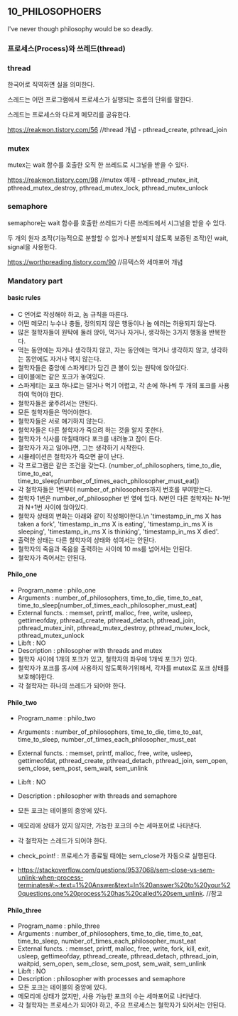## 10_PHILOSOPHOERS

I've never though philosophy would be so deadly.

### 프로세스(Process)와 쓰레드(thread)

### thread

한국어로 직역하면 실을 의미한다.

스레드는 어떤 프로그램에서 프로세스가 실행되는 흐름의 단위를 말한다.

스레드는 프로세스와 다르게 메모리를 공유한다.

https://reakwon.tistory.com/56 //thread 개념 - pthread_create, pthread_join

### mutex

mutex는 wait 함수를 호출한 오직 한 쓰레드로 시그널을 받을 수 있다.

https://reakwon.tistory.com/98 //mutex 예제 - pthread_mutex_init, pthread_mutex_destroy, pthread_mutex_lock, pthread_mutex_unlock

### semaphore

semaphore는 wait 함수를 호출한 쓰레드가 다른 쓰레드에서 시그널을 받을 수 있다.

두 개의 원자 조작(기능적으로 분할할 수 없거나 분할되지 않도록 보증된 조작)인 wait, signal을 사용한다.

https://worthpreading.tistory.com/90 //뮤텍스와 세마포어 개념

### Mandatory part

#### basic rules

* C 언어로 작성해야 하고, 놈 규칙을 따른다.
* 어떤 메모리 누수나 충돌, 정의되지 않은 행동이나 놈 에러는 허용되지 않는다.
* 많은 철학자들이 원탁에 둘러 앉아, 먹거나 자거나, 생각하는 3가지 행동을 반복한다.
* 먹는 동안에는 자거나 생각하지 않고, 자는 동안에는 먹거나 생각하지 않고, 생각하는 동안에도 자거나 먹지 않는다.
* 철학자들은 중앙에 스파게티가 담긴 큰 볼이 있는 원탁에 앉아있다.
* 테이블에는 같은 포크가 놓여있다.
* 스파게티는 포크 하나로는 덜거나 먹기 어렵고, 각 손에 하나씩 두 개의 포크를 사용하여 먹어야 한다.
* 철학자들은 굶주려서는 안된다.
* 모든 철학자들은 먹어야한다.
* 철학자들은 서로 얘기하지 않는다.
* 철학자들은 다른 철학자가 죽으려 하는 것을 알지 못한다.
* 철학자가 식사를 마칠때마다 포크를 내려놓고 잠이 든다.
* 철학자가 자고 일어나면, 그는 생각하기 시작한다.
* 시뮬레이션은 철학자가 죽으면 끝이 난다.
* 각 프로그램은 같은 조건을 갖는다. (number_of_philosophers, time_to_die, time_to_eat, time_to_sleep\[number_of_times_each_philosopher_must_eat])
* 각 철학자들은 1번부터 number_of_philosophers까지 번호를 부여받는다.
* 철학자 1번은 number_of_philosopher 번 옆에 있다. N번인 다른 철학자는 N-1번과 N+1번 사이에 앉아있다.
* 철학자 상태의 변화는 아래와 같이 작성해야한다.\n 'timestamp_in_ms X has taken a fork', 'timestamp_in_ms X is eating', 'timestamp_in_ms X is sleeping', 'timestamp_in_ms X is thinking', 'timestamp_in_ms X died'.
* 출력한 상태는 다른 철학자의 상태와 섞여서는 안된다.
* 철학자의 죽음과 죽음을 출력하는 사이에 10 ms를 넘어서는 안된다.
* 철학자가 죽어서는 안된다.

#### Philo_one

* Program_name : philo_one
* Arguments : number_of_philosophers, time_to_die, time_to_eat, time_to_sleep\[number_of_times_each_philosopher_must_eat]
* External functs. : memset, printf, malloc, free, write, usleep, gettimeofday, pthread_create, pthread_detach, pthread_join, pthread_mutex_init, pthread_mutex_destroy, pthread_mutex_lock, pthread_mutex_unlock
* Libft : NO
* Description : philosopher with threads and mutex
* 철학자 사이에 1개의 포크가 있고, 철학자의 좌우에 1개씩 포크가 있다.
* 철학자가 포크를 동시에 사용하지 않도록하기위해서, 각자를 mutex로 포크 상태를 보호해야한다.
* 각 철학자는 하나의 쓰레드가 되어야 한다.

#### Philo_two

* Program_name : philo_two
* Arguments : number_of_philosophers, time_to_die, time_to_eat, time_to_sleep, number_of_times_each_philosopher_must_eat
* External functs. : memset, printf, malloc, free, write, usleep, gettimeofdat, pthread_create, pthread_detach, pthread_join, sem_open, sem_close, sem_post, sem_wait, sem_unlink
* Libft : NO
* Description : philosopher with threads and semaphore
* 모든 포크는 테이블의 중앙에 있다.
* 메모리에 상태가 있지 않지만, 가능한 포크의 수는 세마포어로 나타낸다.
* 각 철학자는 스레드가 되어야 한다.

* check_point! : 프로세스가 종료될 때에는 sem_close가 자동으로 실행된다.
* https://stackoverflow.com/questions/9537068/sem-close-vs-sem-unlink-when-process-terminates#:~:text=1%20Answer&text=In%20answer%20to%20your%20questions,one%20process%20has%20called%20sem_unlink. //참고

#### Philo_three

* Program_name : philo_three
* Arguments : number_of_philosophers, time_to_die, time_to_eat, time_to_sleep, number_of_times_each_philosopher_must_eat
* External functs. : memset, printf, malloc, free, write, fork, kill, exit, usleep, gettimeofday, pthread_create, pthread_detach, pthread_join, waitpid, sem_open, sem_close, sem_post, sem_wait, sem_unlink
* Libft : NO
* Description : philosopher with processes and semaphore
* 모든 포크는 테이블의 중앙에 있다.
* 메모리에 상태가 없지만, 사용 가능한 포크의 수는 세마포어로 나타낸다.
* 각 철학자는 프로세스가 되어야 하고, 주요 프로세스는 철학자가 되어서는 안된다.

